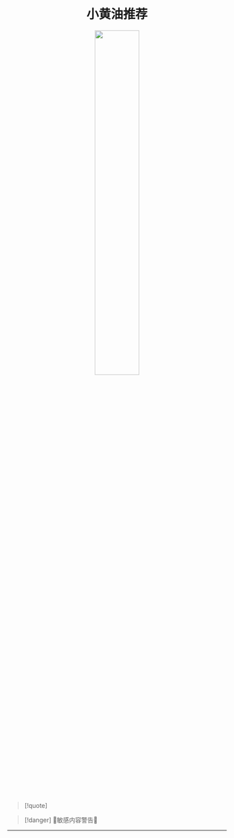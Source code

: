 # <center><span class="animate-move-bg bg-gradient-to-r from-indigo-500 via-pink-500 to-indigo-500 bg-[length:400%] bg-clip-text text-transparent">小黄油推荐</span></center>
<div class="bg-black">
<center><img src="https://flowershow.youzhidanbairu.eu.org/assets/img/ErtBASuVkAEhFNx.jpeg" width="45%" height="auto"/></center>
</div>

> [!quote]

>[!danger] 🔞敏感内容警告🔞

---
